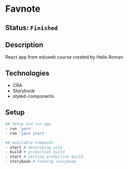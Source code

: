 # Favnote

## Status: ````Finished````

## Description
React app from eduweb course created by Hello Roman

## Technologies
- CRA
- Storybook
- styled-components

## Setup 
```bash
## Setup and run app
- run 'yarn'
- run 'yarn start'

## Available commands
- start # developing site
- build # production build
- start # serving production build
- storybook # running storybook
```


